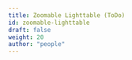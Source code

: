 ```yaml
---
title: Zoomable Lighttable (ToDo)
id: zoomable-lighttable
draft: false
weight: 20
author: "people"
---
```

